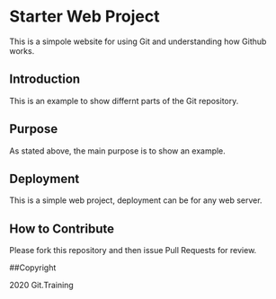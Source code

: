 # Starter Web Project
This is a simpole website for using Git and understanding how Github works.
## Introduction
This is an example to show differnt parts of the Git repository.
## Purpose
As stated above, the main purpose is to show an example.
## Deployment
This is a simple web project, deployment can be for any web server.
## How to Contribute

Please fork this repository and then issue Pull Requests for review.

##Copyright

2020 Git.Training
